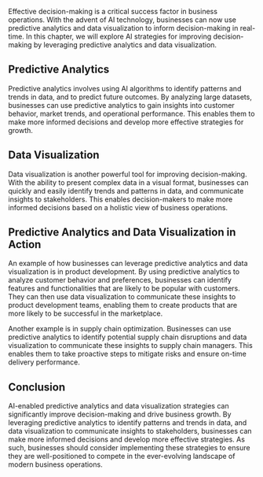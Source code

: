 
Effective decision-making is a critical success factor in business operations. With the advent of AI technology, businesses can now use predictive analytics and data visualization to inform decision-making in real-time. In this chapter, we will explore AI strategies for improving decision-making by leveraging predictive analytics and data visualization.

Predictive Analytics
--------------------

Predictive analytics involves using AI algorithms to identify patterns and trends in data, and to predict future outcomes. By analyzing large datasets, businesses can use predictive analytics to gain insights into customer behavior, market trends, and operational performance. This enables them to make more informed decisions and develop more effective strategies for growth.

Data Visualization
------------------

Data visualization is another powerful tool for improving decision-making. With the ability to present complex data in a visual format, businesses can quickly and easily identify trends and patterns in data, and communicate insights to stakeholders. This enables decision-makers to make more informed decisions based on a holistic view of business operations.

Predictive Analytics and Data Visualization in Action
-----------------------------------------------------

An example of how businesses can leverage predictive analytics and data visualization is in product development. By using predictive analytics to analyze customer behavior and preferences, businesses can identify features and functionalities that are likely to be popular with customers. They can then use data visualization to communicate these insights to product development teams, enabling them to create products that are more likely to be successful in the marketplace.

Another example is in supply chain optimization. Businesses can use predictive analytics to identify potential supply chain disruptions and data visualization to communicate these insights to supply chain managers. This enables them to take proactive steps to mitigate risks and ensure on-time delivery performance.

Conclusion
----------

AI-enabled predictive analytics and data visualization strategies can significantly improve decision-making and drive business growth. By leveraging predictive analytics to identify patterns and trends in data, and data visualization to communicate insights to stakeholders, businesses can make more informed decisions and develop more effective strategies. As such, businesses should consider implementing these strategies to ensure they are well-positioned to compete in the ever-evolving landscape of modern business operations.
